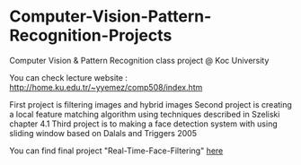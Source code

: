 # Computer-Vision-Pattern-Recognition-Projects
Computer Vision & Pattern Recognition class project @ Koc University

You can check lecture website : <http://home.ku.edu.tr/~yyemez/comp508/index.htm>

First project is filtering images and hybrid images
Second project is creating a local feature matching algorithm using techniques described in Szeliski chapter 4.1
Third project is to making a face detection system with using sliding window based on Dalals and Triggers 2005

You can find final project "Real-Time-Face-Filtering" [here](https://github.com/kcenan/Real-Time-Face-Filtering)
